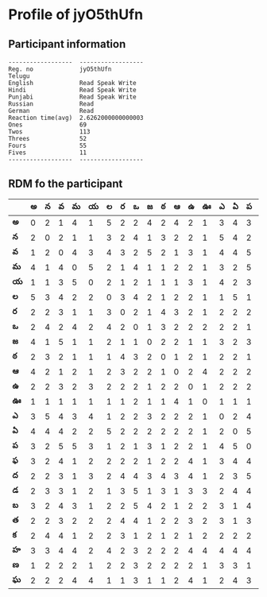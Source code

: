 



# Profile of jyO5thUfn

## Participant information



```
------------------  ------------------
Reg. no             jyO5thUfn
Telugu
English             Read Speak Write
Hindi               Read Speak Write
Punjabi             Read Speak Write
Russian             Read
German              Read
Reaction time(avg)  2.6262000000000003
Ones                69
Twos                113
Threes              52
Fours               55
Fives               11
------------------  ------------------
```  

## RDM fo the participant
  
  
|       |   అ |   న |   వ |   మ |   య |   ల |   ర |   ఒ |   జ |   ఠ |   ఆ |   ఉ |   ఊ |   ఎ |   ఏ |   ప |   ఫ |   ద |   డ |   బ |   త |   క |   హ |   ణ |   ఘ |
|-------|-----|-----|-----|-----|-----|-----|-----|-----|-----|-----|-----|-----|-----|-----|-----|-----|-----|-----|-----|-----|-----|-----|-----|-----|-----|
| **అ** |   0 |   2 |   1 |   4 |   1 |   5 |   2 |   2 |   4 |   2 |   4 |   2 |   1 |   3 |   4 |   3 |   3 |   2 |   2 |   3 |   2 |   2 |   3 |   1 |   2 |
| **న** |   2 |   0 |   2 |   1 |   1 |   3 |   2 |   4 |   1 |   3 |   2 |   2 |   1 |   5 |   4 |   2 |   2 |   2 |   3 |   2 |   2 |   4 |   3 |   2 |   2 |
| **వ** |   1 |   2 |   0 |   4 |   3 |   4 |   3 |   2 |   5 |   2 |   1 |   3 |   1 |   4 |   4 |   5 |   4 |   3 |   3 |   4 |   3 |   4 |   4 |   2 |   2 |
| **మ** |   4 |   1 |   4 |   0 |   5 |   2 |   1 |   4 |   1 |   1 |   2 |   2 |   1 |   3 |   2 |   5 |   1 |   1 |   1 |   3 |   2 |   1 |   4 |   2 |   4 |
| **య** |   1 |   1 |   3 |   5 |   0 |   2 |   1 |   2 |   1 |   1 |   1 |   3 |   1 |   4 |   2 |   3 |   2 |   3 |   2 |   1 |   2 |   2 |   2 |   1 |   4 |
| **ల** |   5 |   3 |   4 |   2 |   2 |   0 |   3 |   4 |   2 |   1 |   2 |   2 |   1 |   1 |   5 |   1 |   2 |   2 |   1 |   2 |   2 |   2 |   4 |   2 |   1 |
| **ర** |   2 |   2 |   3 |   1 |   1 |   3 |   0 |   2 |   1 |   4 |   3 |   2 |   1 |   2 |   2 |   2 |   2 |   4 |   3 |   2 |   4 |   3 |   2 |   2 |   1 |
| **ఒ** |   2 |   4 |   2 |   4 |   2 |   4 |   2 |   0 |   1 |   3 |   2 |   2 |   2 |   2 |   2 |   1 |   2 |   4 |   5 |   5 |   4 |   1 |   3 |   3 |   3 |
| **జ** |   4 |   1 |   5 |   1 |   1 |   2 |   1 |   1 |   0 |   2 |   2 |   1 |   1 |   3 |   2 |   3 |   1 |   3 |   1 |   4 |   1 |   2 |   2 |   2 |   1 |
| **ఠ** |   2 |   3 |   2 |   1 |   1 |   1 |   4 |   3 |   2 |   0 |   1 |   2 |   1 |   2 |   2 |   1 |   2 |   4 |   3 |   2 |   2 |   1 |   2 |   2 |   1 |
| **ఆ** |   4 |   2 |   1 |   2 |   1 |   2 |   3 |   2 |   2 |   1 |   0 |   2 |   4 |   2 |   2 |   2 |   2 |   3 |   1 |   1 |   2 |   2 |   2 |   2 |   2 |
| **ఉ** |   2 |   2 |   3 |   2 |   3 |   2 |   2 |   2 |   1 |   2 |   2 |   0 |   1 |   2 |   2 |   2 |   4 |   4 |   3 |   2 |   3 |   1 |   4 |   2 |   4 |
| **ఊ** |   1 |   1 |   1 |   1 |   1 |   1 |   1 |   2 |   1 |   1 |   4 |   1 |   0 |   1 |   1 |   1 |   1 |   1 |   3 |   2 |   2 |   2 |   4 |   1 |   1 |
| **ఎ** |   3 |   5 |   4 |   3 |   4 |   1 |   2 |   2 |   3 |   2 |   2 |   2 |   1 |   0 |   2 |   4 |   3 |   2 |   2 |   3 |   3 |   2 |   4 |   3 |   2 |
| **ఏ** |   4 |   4 |   4 |   2 |   2 |   5 |   2 |   2 |   2 |   2 |   2 |   2 |   1 |   2 |   0 |   5 |   4 |   3 |   4 |   1 |   1 |   2 |   4 |   3 |   4 |
| **ప** |   3 |   2 |   5 |   5 |   3 |   1 |   2 |   1 |   3 |   1 |   2 |   2 |   1 |   4 |   5 |   0 |   4 |   5 |   4 |   4 |   3 |   2 |   4 |   1 |   3 |
| **ఫ** |   3 |   2 |   4 |   1 |   2 |   2 |   2 |   2 |   1 |   2 |   2 |   4 |   1 |   3 |   4 |   4 |   0 |   1 |   2 |   4 |   4 |   3 |   4 |   2 |   1 |
| **ద** |   2 |   2 |   3 |   1 |   3 |   2 |   4 |   4 |   3 |   4 |   3 |   4 |   1 |   2 |   3 |   5 |   1 |   0 |   4 |   3 |   2 |   1 |   1 |   3 |   1 |
| **డ** |   2 |   3 |   3 |   1 |   2 |   1 |   3 |   5 |   1 |   3 |   1 |   3 |   3 |   2 |   4 |   4 |   2 |   4 |   0 |   4 |   1 |   4 |   2 |   2 |   4 |
| **బ** |   3 |   2 |   4 |   3 |   1 |   2 |   2 |   5 |   4 |   2 |   1 |   2 |   2 |   3 |   1 |   4 |   4 |   3 |   4 |   0 |   4 |   2 |   4 |   3 |   3 |
| **త** |   2 |   2 |   3 |   2 |   2 |   2 |   4 |   4 |   1 |   2 |   2 |   3 |   2 |   3 |   1 |   3 |   4 |   2 |   1 |   4 |   0 |   2 |   3 |   2 |   3 |
| **క** |   2 |   4 |   4 |   1 |   2 |   2 |   3 |   1 |   2 |   1 |   2 |   1 |   2 |   2 |   2 |   2 |   3 |   1 |   4 |   2 |   2 |   0 |   1 |   2 |   2 |
| **హ** |   3 |   3 |   4 |   4 |   2 |   4 |   2 |   3 |   2 |   2 |   2 |   4 |   4 |   4 |   4 |   4 |   4 |   1 |   2 |   4 |   3 |   1 |   0 |   3 |   4 |
| **ణ** |   1 |   2 |   2 |   2 |   1 |   2 |   2 |   3 |   2 |   2 |   2 |   2 |   1 |   3 |   3 |   1 |   2 |   3 |   2 |   3 |   2 |   2 |   3 |   0 |   2 |
| **ఘ** |   2 |   2 |   2 |   4 |   4 |   1 |   1 |   3 |   1 |   1 |   2 |   4 |   1 |   2 |   4 |   3 |   1 |   1 |   4 |   3 |   3 |   2 |   4 |   2 |   0 |